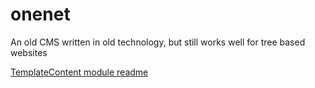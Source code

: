 # onenet
An old CMS written in old technology, but still works well for tree based websites

[TemplateContent module readme](https://github.com/renderspace/onenet/docs/TemplateContent.md)
